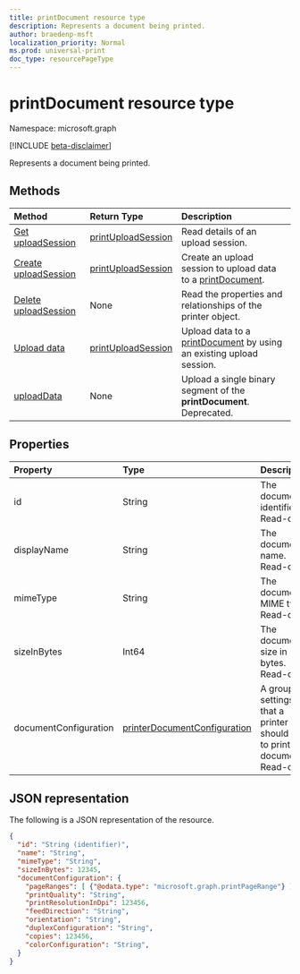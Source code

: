 ```yaml
---
title: printDocument resource type
description: Represents a document being printed.
author: braedenp-msft
localization_priority: Normal
ms.prod: universal-print
doc_type: resourcePageType
---
```


# printDocument resource type

Namespace: microsoft.graph

[!INCLUDE [beta-disclaimer](../../includes/beta-disclaimer.md)]

Represents a document being printed.

## Methods

| Method       | Return Type | Description |
|:-------------|:------------|:------------|
| [Get uploadSession](../api/printdocument-get-uploadsession.md) | [printUploadSession](printuploadsession.md) | Read details of an upload session. |
| [Create uploadSession](../api/printdocument-put-uploadsession.md) | [printUploadSession](printuploadsession.md) | Create an upload session to upload data to a [printDocument](printdocument.md). |
| [Delete uploadSession](../api/printdocument-delete-uploadsession.md) | None | Read the properties and relationships of the printer object. |
| [Upload data](../api/printdocument-post-uploadsession.md) | [printUploadSession](printuploadsession.md) | Upload data to a [printDocument](printdocument.md) by using an existing upload session. |
| [uploadData](../api/printdocument-uploaddata.md) | None | Upload a single binary segment of the **printDocument**. Deprecated. |

## Properties
| Property     | Type        | Description |
|:-------------|:------------|:------------|
|id|String|The document's identifier. Read-only.|
|displayName|String|The document's name. Read-only.|
|mimeType|String|The document's MIME type. Read-only.|
|sizeInBytes|Int64|The document's size in bytes. Read-only.|
|documentConfiguration|[printerDocumentConfiguration](printerdocumentconfiguration.md) |A group of settings that a printer should use to print a document. Read-only.|

## JSON representation

The following is a JSON representation of the resource.

<!-- {
  "blockType": "resource",
  "optionalProperties": [

  ],
  "@odata.type": "microsoft.graph.printDocument"
}-->

```json
{
  "id": "String (identifier)",
  "name": "String",
  "mimeType": "String",
  "sizeInBytes": 12345,
  "documentConfiguration": {
    "pageRanges": [ {"@odata.type": "microsoft.graph.printPageRange"} ],
    "printQuality": "String",
    "printResolutionInDpi": 123456,
    "feedDirection": "String",
    "orientation": "String",
    "duplexConfiguration": "String",
    "copies": 123456,
    "colorConfiguration": "String",
  }
}

```
